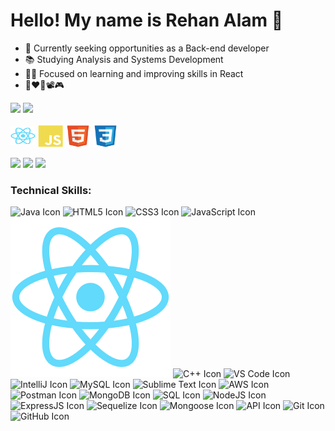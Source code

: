 # Hello! My name is Rehan Alam 👋

- 💼 Currently seeking opportunities as a Back-end developer
- 📚 Studying Analysis and Systems Development
- 👨‍💻 Focused on learning and improving skills in React
- 🏀❤️‍🔥📽️🎮

<div>
  <img height="180em" src="https://github-readme-stats.vercel.app/api?username=Rehan018&show_icons=true&theme=tokyonight&include_all_commits=true&count_private=true"/>
  <img height="180em" src="https://github-readme-stats.vercel.app/api/top-langs/?username=Rehan018&layout=compact&langs_count=7&theme=tokyonight"/>
</div>

<div style="display: inline_block"><br>
  <img align="center" alt="Rehan-React" height="30" width="40" src="https://raw.githubusercontent.com/devicons/devicon/master/icons/react/react-original.svg">
  <img align="center" alt="Rehan-Js" height="35" width="40" src="https://raw.githubusercontent.com/devicons/devicon/master/icons/javascript/javascript-plain.svg">
  <img align="center" alt="Rehan-HTML" height="35" width="40" src="https://raw.githubusercontent.com/devicons/devicon/master/icons/html5/html5-original.svg">
  <img align="center" alt="Rehan-CSS" height="35" width="40" src="https://raw.githubusercontent.com/devicons/devicon/master/icons/css3/css3-original.svg">
</div>

<div>
  <br>
  <a href="https://www.instagram.com/rehan018/" target="_blank"><img src="https://img.shields.io/badge/-Instagram-%23E4405F?style=for-the-badge&logo=instagram&logoColor=white" target="_blank"></a>
  <a href="mailto:rehanalam5090@gmail.com"><img src="https://img.shields.io/badge/-Gmail-%23333?style=for-the-badge&logo=gmail&logoColor=white" target="_blank"></a>
  <a href="https://www.linkedin.com/in/rehan018/" target="_blank"><img src="https://img.shields.io/badge/-LinkedIn-%230077B5?style=for-the-badge&logo=linkedin&logoColor=white" target="_blank"></a>
</div>

### Technical Skills:
 ![Java Icon](https://img.icons8.com/color/48/000000/java-coffee-cup-logo.png)
 ![HTML5 Icon](https://img.icons8.com/color/48/000000/html-5.png) ![CSS3 Icon](https://img.icons8.com/color/48/000000/css3.png)
 ![JavaScript Icon](https://img.icons8.com/color/48/000000/javascript.png)
 ![React Icon](https://raw.githubusercontent.com/devicons/devicon/master/icons/react/react-original.svg)
 ![C++ Icon](https://img.icons8.com/color/48/000000/c-plus-plus-logo.png)
 ![VS Code Icon](https://img.icons8.com/color/48/000000/visual-studio-code-2019.png)
 ![IntelliJ Icon](https://img.icons8.com/color/48/000000/intellij-idea.png)
 ![MySQL Icon](https://img.icons8.com/color/48/000000/mysql-logo.png)
 ![Sublime Text Icon](https://img.icons8.com/color/48/000000/sublime-text.png)
 ![AWS Icon](https://img.icons8.com/color/48/000000/amazon-web-services.png)
 ![Postman Icon](https://img.icons8.com/color/48/000000/api-settings.png)
 ![MongoDB Icon](https://img.icons8.com/color/48/000000/mongodb.png)
 ![SQL Icon](https://img.icons8.com/ios-filled/50/000000/sql.png)
 ![NodeJS Icon](https://img.icons8.com/color/48/000000/nodejs.png)
 ![ExpressJS Icon](https://img.icons8.com/color/48/000000/express.png)
 ![Sequelize Icon](https://img.icons8.com/color/48/000000/database.png)
 ![Mongoose Icon](https://img.icons8.com/color/48/000000/mongodb.png)
 ![API Icon](https://img.icons8.com/ios-filled/50/000000/api-settings.png)
 ![Git Icon](https://img.icons8.com/color/48/000000/git.png)
 ![GitHub Icon](https://img.icons8.com/ios-filled/50/000000/github.png) 
 
